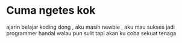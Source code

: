 # Cuma ngetes kok

ajarin belajar koding dong , aku masih newbie , aku mau sukses jadi programmer handal 
walau pun sulit tapi akan ku coba sekuat tenaga
